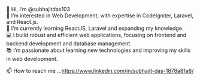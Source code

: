 👋 Hi, I’m @subhajitdas103  
👀 I’m interested in Web Development, with expertise in CodeIgniter, Laravel, and React.js.  
🌱 I’m currently learning ReactJS, Laravel and expanding my knowledge.  
💻 I build robust and efficient web applications, focusing on frontend and backend development and database management.  
📚 I’m passionate about learning new technologies and improving my skills in web development.

   📫 How to reach me ...https://www.linkedin.com/in/subhajit-das-1878a81a8/

<!---
subhajitdas103/subhajitdas103 is a ✨ special ✨ repository because its `README.md` (this file) appears on your GitHub profile.
You can click the Preview link to take a look at your changes.
--->
